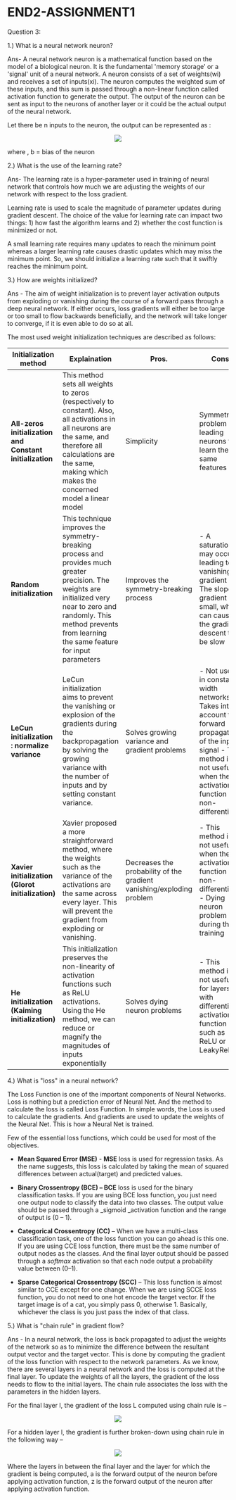 # END2-ASSIGNMENT1
Question 3:

1.) What is a neural network neuron?

Ans- A neural network neuron is a mathematical function based on the model of a biological neuron. It is the fundamental &#39;memory storage&#39; or a &#39;signal&#39; unit of a neural network. A neuron consists of a set of weights(wi) and receives a set of inputs(xi). The neuron computes the weighted sum of these inputs, and this sum is passed through a non-linear function called activation function to generate the output. The output of the neuron can be sent as input to the neurons of another layer or it could be the actual output of the neural network.

Let there be n inputs to the neuron, the output can be represented as :

<p align="center"><img src="https://render.githubusercontent.com/render/math?math=z = \tanh ( \sum_{i=1}^{n}  {w}_{i} {x}_{i}+b )"> </p>
where , b = bias of the neuron

2.) What is the use of the learning rate?

Ans- The learning rate is a hyper-parameter used in training of neural network that controls how much we are adjusting the weights of our network with respect to the loss gradient.

Learning rate is used to scale the magnitude of parameter updates during gradient descent. The choice of the value for learning rate can impact two things: 1) how fast the algorithm learns and 2) whether the cost function is minimized or not.

A small learning rate requires many updates to reach the minimum point whereas a larger learning rate causes drastic updates which may miss the minimum point. So, we should initialize a learning rate such that it swiftly reaches the minimum point.

3.) How are weights initialized?

Ans - The aim of weight initialization is to prevent layer activation outputs from exploding or vanishing during the course of a forward pass through a deep neural network. If either occurs, loss gradients will either be too large or too small to flow backwards beneficially, and the network will take longer to converge, if it is even able to do so at all.

The most used weight initialization techniques are described as follows:

| **Initialization method** | **Explaination** | **Pros.** | **Cons.** |
| --- | --- | --- | --- |
| **All-zeros initialization and Constant initialization** | This method sets all weights to zeros (respectively to constant). Also, all activations in all neurons are the same, and therefore all calculations are the same, making which makes the concerned model a linear model | Simplicity | Symmetry problem leading neurons to learn the same features |
| **Random initialization** | This technique improves the symmetry-breaking process and provides much greater precision. The weights are initialized very near to zero and randomly. This method prevents from learning the same feature for input parameters | Improves the symmetry-breaking process | - A saturation may occur leading to a vanishing gradient - The slope or gradient is small, which can cause the gradient descent to be slow |
| **LeCun initialization : normalize variance** | LeCun initialization aims to prevent the vanishing or explosion of the gradients during the backpropagation by solving the growing variance with the number of inputs and by setting constant variance. | Solves growing variance and gradient problems | - Not useful in constant-width networks - Takes into account the forward propagation of the input signal - This method is not useful when the activation function is non-differentiable |
| **Xavier initialization (Glorot initialization)** | Xavier proposed a more straightforward method, where the weights such as the variance of the activations are the same across every layer. This will prevent the gradient from exploding or vanishing. | Decreases the probability of the gradient vanishing/exploding problem | - This method is not useful when the activation function is non-differentiable - Dying neuron problem during the training |
| **He initialization (Kaiming initialization)** | This initialization preserves the non-linearity of activation functions such as ReLU activations. Using the He method, we can reduce or magnify the magnitudes of inputs exponentially | Solves dying neuron problems | - This method is not useful for layers with differentiable activation function such as ReLU or LeakyReLU |

4.) What is &quot;loss&quot; in a neural network?

The Loss Function is one of the important components of Neural Networks. Loss is nothing but a prediction error of Neural Net. And the method to calculate the loss is called Loss Function. In simple words, the Loss is used to calculate the gradients. And gradients are used to update the weights of the Neural Net. This is how a Neural Net is trained.

Few of the essential loss functions, which could be used for most of the objectives.

- **Mean Squared Error (MSE)** - **MSE**  loss is used for regression tasks. As the name suggests, this loss is calculated by taking the mean of squared differences between actual(target) and predicted values.

- **Binary Crossentropy (BCE) – BCE** loss is used for the binary classification tasks. If you are using BCE loss function, you just need one output node to classify the data into two classes. The output value should be passed through a _sigmoid _activation function and the range of output is (0 – 1).

- **Categorical Crossentropy (CC)** – When we have a multi-class classification task, one of the loss function you can go ahead is this one. If you are using CCE loss function, there must be the same number of output nodes as the classes. And the final layer output should be passed through a _softmax_ activation so that each node output a probability value between (0–1).

- **Sparse Categorical Crossentropy (SCC)** – This loss function is almost similar to CCE except for one change. When we are using SCCE loss function, you do not need to one hot encode the target vector. If the target image is of a cat, you simply pass 0, otherwise 1. Basically, whichever the class is you just pass the index of that class.


5.) What is &quot;chain rule&quot; in gradient flow?

Ans - In a neural network, the loss is back propagated to adjust the weights of the network so as to minimize the difference between the resultant output vector and the target vector. This is done by computing the gradient of the loss function with respect to the network parameters. As we know, there are several layers in a neural network and the loss is computed at the final layer. To update the weights of all the layers, the gradient of the loss needs to flow to the initial layers. The chain rule associates the loss with the parameters in the hidden layers.

For the final layer l, the gradient of the loss L computed using chain rule is –

  <p align="center"> <img src="https://render.githubusercontent.com/render/math?math=\frac{\partial L  }{\partial {w}^{l}}  = \frac{\partial L}{\partial {a}^{l}} \frac{\partial {a}^{l}}{\partial {z}^{l}} \frac{\partial {z}^{l}}{\partial {w}^{l}}"> </p>
For a hidden layer l, the gradient is further broken-down using chain rule in the following way –

<p align="center"> <img src="https://render.githubusercontent.com/render/math?math=\frac{\partial L  }{\partial {a}^{l}}  = \sum \frac{\partial L}{\partial {a}^{k}} \frac{\partial {a}^{k}}{\partial {z}^{k}} \frac{\partial {z}^{k}}{\partial {a}^{l}}"> </p>
Where the layers in between the final layer and the layer for which the gradient is being computed, a is the forward output of the neuron before applying activation function, z is the forward output of the neuron after applying activation function.

